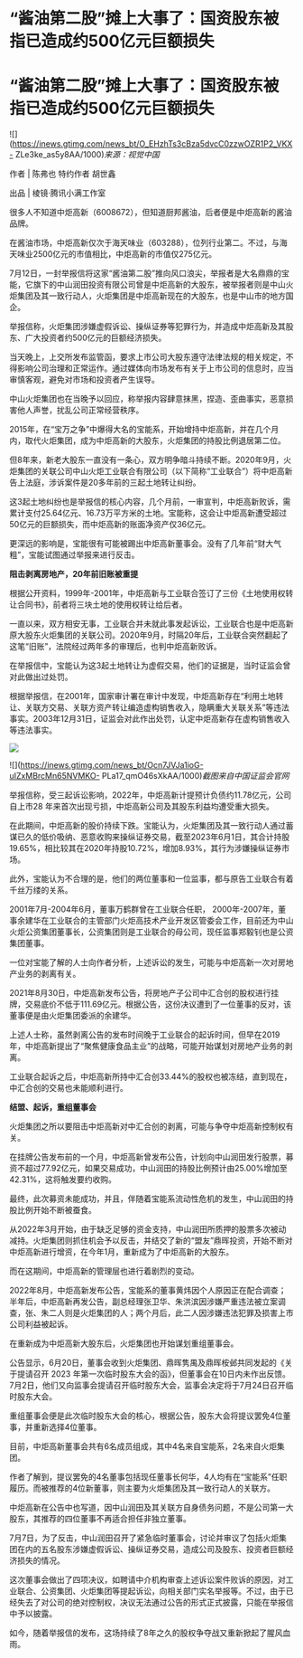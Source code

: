 # “酱油第二股”摊上大事了：国资股东被指已造成约500亿元巨额损失

# “酱油第二股”摊上大事了：国资股东被指已造成约500亿元巨额损失

![](https://inews.gtimg.com/news_bt/O_EHzhTs3cBza5dvcC0zzwOZR1P2_VKX-
ZLe3ke_as5y8AA/1000)_来源：视觉中国_

作者 | 陈弗也 特约作者 胡世鑫

出品 | 棱镜·腾讯小满工作室

很多人不知道中炬高新（6008672），但知道厨邦酱油，后者便是中炬高新的酱油品牌。

在酱油市场，中炬高新仅次于海天味业（603288），位列行业第二。不过，与海天味业2500亿元的市值相比，中炬高新的市值仅275亿元。

7月12日，一封举报信将这家“酱油第二股”推向风口浪尖，举报者是大名鼎鼎的宝能，它旗下的中山润田投资有限公司曾是中炬高新的大股东，被举报者则是中山火炬集团及其一致行动人，火炬集团是中炬高新现在的大股东，也是中山市的地方国企。

举报信称，火炬集团涉嫌虚假诉讼、操纵证券等犯罪行为，并造成中炬高新及其股东、广大投资者约500亿元的巨额经济损失。

当天晚上，上交所发布监管函，要求上市公司大股东遵守法律法规的相关规定，不得影响公司治理和正常运作。通过媒体向市场发布有关于上市公司的信息时，应当审慎客观，避免对市场和投资者产生误导。

中山火炬集团也在当晚予以回应，称举报内容肆意抹黑，捏造、歪曲事实，恶意损害他人声誉，扰乱公司正常经营秩序。

2015年，在“宝万之争”中爆得大名的宝能系，开始增持中炬高新，并在几个月内，取代火炬集团，成为中炬高新的大股东，火炬集团的持股比例退居第二位。

但8年来，新老大股东一直没有一条心，双方明争暗斗持续不断。2020年9月，火炬集团的关联公司中山火炬工业联合有限公司（以下简称“工业联合”）将中炬高新告上法庭，涉诉案件是20多年前的三起土地转让纠纷。

这3起土地纠纷也是举报信的核心内容，几个月前，一审宣判，中炬高新败诉，需累计支付25.64亿元、16.73万平方米的土地。宝能称，这会让中炬高新遭受超过50亿元的巨额损失，而中炬高新的账面净资产仅36亿元。

更深远的影响是，宝能很有可能被踢出中炬高新董事会。没有了几年前“财大气粗”，宝能试图通过举报来进行反击。

**阻击剥离房地产，20年前旧账被重提**

根据公开资料，1999年-2001年，中炬高新与工业联合签订了三份《土地使用权转让合同书》，前者将三块土地的使用权转让给后者。

一直以来，双方相安无事，工业联合并未就此事发起诉讼，工业联合也是中炬高新原大股东火炬集团的关联公司。2020年9月，时隔20年后，工业联合突然翻起了这笔“旧账”，法院经过两年多的审理后，也判中炬高新败诉。

在举报信中，宝能认为这3起土地转让为虚假交易，他们的证据是，当时证监会曾对此做出过处罚。

根据举报信，在2001年，国家审计署在审计中发现，中炬高新存在“利用土地转让、关联方交易、关联方资产转让编造虚构销售收入，隐瞒重大关联关系”等违法事实。2003年12月31日，证监会对此作出处罚，认定中炬高新存在虚构销售收入等违法事实。

![](https://inews.gtimg.com/news_bt/Og92a_d3fzPSvinGirdOM6ieSIlaQ_dHT_Vakhg_GTQEQAA/1000)

![](https://inews.gtimg.com/news_bt/Ocn7JVJa1ioG-uIZxMBrcMn65NVMKO-
PLa17_qmO46sXkAA/1000)_截图来自中国证监会官网_

举报信称，受三起诉讼影响，2022年，中炬高新计提预计负债约11.78亿元，公司自上市28 年来首次出现亏损，中炬高新公司及其股东利益均遭受重大损失。

在此期间，中炬高新的股价持续下跌。宝能认为，火炬集团及其一致行动人通过蓄谋已久的低价吸纳、恶意收购来操纵证券交易，截至2023年6月1日，其合计持股19.65%，相比较其在2020年持股10.72%，增加8.93%，其行为涉嫌操纵证券市场。

此外，宝能认为不合理的是，他们的两位董事和一位监事，都与原告工业联合有着千丝万缕的关系。

2001年7月-2004年6月，董事万鹤群曾在工业联合任职，
2000年-2007年，董事余建华在工业联合的主管部门火炬高技术产业开发区管委会工作，目前还为中山火炬公资集团董事长，公资集团则是工业联合的母公司，现任监事郑毅钊也是公资集团董事。

一位对宝能了解的人士向作者分析，上述诉讼的发生，可能与中炬高新一次对房地产业务的剥离有关。

2021年8月30日，中炬高新发布公告，将房地产子公司中汇合创的股权进行挂牌，交易底价不低于111.69亿元。根据公告，这份决议遭到了一位董事的反对，该董事便是由火炬集团委派的余建华。

上述人士称，虽然剥离公告的发布时间晚于工业联合的起诉时间，但早在2019年，中炬高新提出了“聚焦健康食品主业”的战略，可能开始谋划对房地产业务的剥离。

工业联合起诉之后，中炬高新所持中汇合创33.44%的股权也被冻结，直到现在，中汇合创的交易也未能顺利进行。

**结盟、起诉，重组董事会**

火炬集团之所以要阻击中炬高新对中汇合创的剥离，可能与争夺中炬高新控制权有关。

在挂牌公告发布前的一个月，中炬高新曾发布公告，计划向中山润田发行股票，募资不超过77.92亿元，如果交易成功，中山润田的持股比例预计由25.00%增加至42.31%，这将触发要约收购。

最终，此次募资未能成功，并且，伴随着宝能系流动性危机的发生，中山润田的持股比例开始不断被蚕食。

从2022年3月开始，由于缺乏足够的资金支持，中山润田所质押的股票多次被动减持。火炬集团则抓住机会予以反击，并结交了新的“盟友”鼎晖投资，开始不断对中炬高新进行增资，在今年1月，重新成为了中炬高新的大股东。

而在这期间，中炬高新的管理层也进行着剧烈的变动。

2022年8月，中炬高新发布公告，宝能系的董事黄炜因个人原因正在配合调查；半年后，中炬高新再发公告，副总经理张卫华、朱洪滨因涉嫌严重违法被立案调查，张、朱二人则是火炬集团的人；两个月后，此二人因涉嫌违法犯罪及损害上市公司利益被起诉。

在重新成为中炬高新大股东后，火炬集团也开始谋划重组董事会。

公告显示，6月20日，董事会收到火炬集团、鼎晖隽禺及鼎晖桉邺共同发起的《关于提请召开 2023
年第一次临时股东大会的函》，但董事会在10日内未作出反馈。7月2日，他们又向监事会提请召开临时股东大会，监事会决定将于7月24日召开临时股东大会。

重组董事会便是此次临时股东大会的核心，根据公告，股东大会将提议罢免4位董事，并重新选择4位董事。

目前，中炬高新董事会共有6名成员组成，其中4名来自宝能系，2名来自火炬集团。

作者了解到，提议罢免的4名董事包括现任董事长何华，4人均有在“宝能系”任职履历。而被推荐的4位新董事，则主要为火炬集团及其一致行动人的关联方。

中炬高新在公告中也写道，因中山润田及其关联方自身债务问题，不是公司第一大股东，其推荐的四位董事不再适合担任非独立董事。

7月7日，为了反击，中山润田召开了紧急临时董事会，讨论并审议了包括火炬集团在内的五名股东涉嫌虚假诉讼、操纵证券交易，造成公司及股东、投资者巨额经济损失的情况。

这次董事会做出了四项决议，如聘请中介机构审查上述诉讼案件败诉的原因，对工业联合、公资集团、火炬集团等提起诉讼，向相关部门实名举报等。不过，由于已经失去了对公司的绝对控制权，决议无法通过公告的形式正式披露，只能在举报信中予以披露。

如今，随着举报信的发布，这场持续了8年之久的股权争夺战又重新掀起了腥风血雨。

